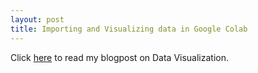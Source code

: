 ```yaml
---
layout: post
title: Importing and Visualizing data in Google Colab
---
```


Click [here](https://medium.com/@pardeshi.shweta/importing-and-visualizing-data-in-google-colab-b792221bc79b) to read my blogpost on Data Visualization.

